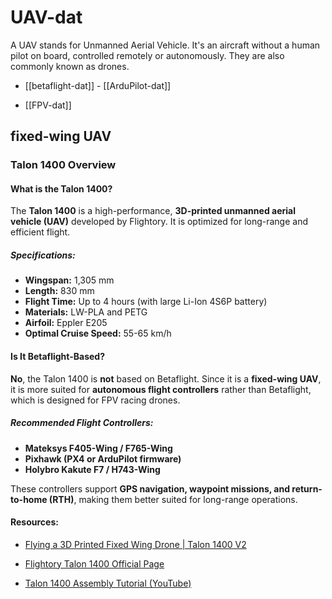 
# UAV-dat

A UAV stands for Unmanned Aerial Vehicle. It's an aircraft without a human pilot on board, controlled remotely or autonomously. They are also commonly known as drones.

- [[betaflight-dat]] - [[ArduPilot-dat]]

- [[FPV-dat]]



## fixed-wing UAV

### Talon 1400 Overview

#### What is the Talon 1400?
The **Talon 1400** is a high-performance, **3D-printed unmanned aerial vehicle (UAV)** developed by Flightory. It is optimized for long-range and efficient flight.

##### Specifications:
- **Wingspan:** 1,305 mm  
- **Length:** 830 mm  
- **Flight Time:** Up to 4 hours (with large Li-Ion 4S6P battery)  
- **Materials:** LW-PLA and PETG  
- **Airfoil:** Eppler E205  
- **Optimal Cruise Speed:** 55-65 km/h  

#### Is It Betaflight-Based?

**No**, the Talon 1400 is **not** based on Betaflight. Since it is a **fixed-wing UAV**, it is more suited for **autonomous flight controllers** rather than Betaflight, which is designed for FPV racing drones.

##### Recommended Flight Controllers:

- **Mateksys F405-Wing / F765-Wing**  
- **Pixhawk (PX4 or ArduPilot firmware)**  
- **Holybro Kakute F7 / H743-Wing**  

These controllers support **GPS navigation, waypoint missions, and return-to-home (RTH)**, making them better suited for long-range operations.

#### Resources:

- [Flying a 3D Printed Fixed Wing Drone | Talon 1400 V2](https://www.youtube.com/watch?v=2ngGgtw1sUw)

- [Flightory Talon 1400 Official Page](https://flightory.com/product/talon-1400/)
- [Talon 1400 Assembly Tutorial (YouTube)](https://www.youtube.com/watch?v=LGt_8F4e5r8)


